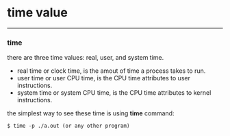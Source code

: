 # time value

---
### time

there are three time values: real, user, and system time.

- real time or clock time, is the amout of time a process takes to run.
- user time or user CPU time, is the CPU time attributes to user instructions.
- system time or system CPU time, is the CPU time attributes to kernel instructions.

the simplest way to see these time is using **time** command:

```
$ time -p ./a.out (or any other program)
```
